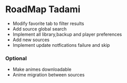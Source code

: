 # RoadMap Tadami

* Modify favorite tab to filter results
* Add source global search
* Implement all library,backup and player preferences
* Add new sources
* Implement update notfications failure and skip

### Optional

* Make animes downloadable
* Anime migration between sources